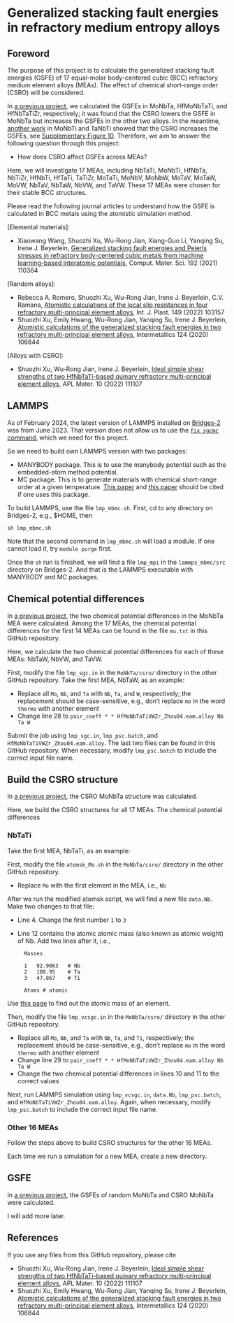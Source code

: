 # Generalized stacking fault energies in refractory medium entropy alloys

## Foreword

The purpose of this project is to calculate the generalized stacking fault energies (GSFE) of 17 equal-molar body-centered cubic (BCC) refractory medium element alloys (MEAs). The effect of chemical short-range order (CSRO) will be considered.

In [a previous project](https://github.com/shuozhixu/Modelling_2024), we calculated the GSFEs in MoNbTa, HfMoNbTaTi, and HfNbTaTiZr, respectively; it was found that the CSRO lowers the GSFE in MoNbTa but increases the GSFEs in the other two alloys. In the meantime, [another work](https://doi.org/10.1038/s41524-023-01046-z) in MoNbTi and TaNbTi showed that the CSRO increases the GSFEs, see [Supplementary Figure 10](https://static-content.springer.com/esm/art%3A10.1038%2Fs41524-023-01046-z/MediaObjects/41524_2023_1046_MOESM1_ESM.pdf). Therefore, we aim to answer the following question through this project:

- How does CSRO affect GSFEs across MEAs?

Here, we will investigate 17 MEAs, including NbTaTi, MoNbTi, HfNbTa, NbTiZr, HfNbTi, HfTaTi, TaTiZr, MoTaTi, MoNbV, MoNbW, MoTaV, MoTaW, MoVW, NbTaV, NbTaW, NbVW, and TaVW. These 17 MEAs were chosen for their stable BCC structures.

Please read the following journal articles to understand how the GSFE is calculated in BCC metals using the atomistic simulation method.

\[Elemental materials\]:

- Xiaowang Wang, Shuozhi Xu, Wu-Rong Jian, Xiang-Guo Li, Yanqing Su, Irene J. Beyerlein, [Generalized stacking fault energies and Peierls stresses in refractory body-centered cubic metals from machine learning-based interatomic potentials](http://dx.doi.org/10.1016/j.commatsci.2021.110364), Comput. Mater. Sci. 192 (2021) 110364

\[Random alloys\]:

- Rebecca A. Romero, Shuozhi Xu, Wu-Rong Jian, Irene J. Beyerlein, C.V. Ramana, [Atomistic calculations of the local slip resistances in four refractory multi-principal element alloys](http://dx.doi.org/10.1016/j.ijplas.2021.103157), Int. J. Plast. 149 (2022) 103157
- Shuozhi Xu, Emily Hwang, Wu-Rong Jian, Yanqing Su, Irene J. Beyerlein, [Atomistic calculations of the generalized stacking fault energies in two refractory multi-principal element alloys](http://dx.doi.org/10.1016/j.intermet.2020.106844), Intermetallics 124 (2020) 106844

\[Alloys with CSRO\]:

- Shuozhi Xu, Wu-Rong Jian, Irene J. Beyerlein, [Ideal simple shear strengths of two HfNbTaTi-based quinary refractory multi-principal element alloys](http://dx.doi.org/10.1063/5.0116898), APL Mater. 10 (2022) 111107

## LAMMPS

As of February 2024, the latest version of LAMMPS installed on [Bridges-2](https://www.psc.edu/resources/bridges-2) was from June 2023. That version does not allow us to use the [`fix sgcmc` command](https://docs.lammps.org/fix_sgcmc.html), which we need for this project.

So we need to build own LAMMPS version with two packages:

- MANYBODY package. This is to use the manybody potential such as the embedded-atom method potential.
- MC package. This is to generate materials with chemical short-range order at a given temperature. [This paper](http://dx.doi.org/10.1103/PhysRevB.85.184203) and [this paper](https://doi.org/10.1103/PhysRevB.86.134204) should be cited if one uses this package.

To build LAMMPS, use the file `lmp_mbmc.sh`. First, cd to any directory on Bridges-2, e.g., \$HOME, then

	sh lmp_mbmc.sh

Note that the second command in `lmp_mbmc.sh` will load a module. If one cannot load it, try `module purge` first.

Once the `sh` run is finished, we will find a file `lmp_mpi` in the `lammps_mbmc/src` directory on Bridges-2. And that is the LAMMPS executable with MANYBODY and MC packages.

## Chemical potential differences

In [a previous project](https://github.com/shuozhixu/Modelling_2024), the two chemical potential differences in the MoNbTa MEA were calculated. Among the 17 MEAs, the chemical potential differences for the first 14 MEAs can be found in the file `mu.txt` in this GitHub repository.

Here, we calculate the two chemical potential differences for each of these MEAs: NbTaW, NbVW, and TaVW.

First, modify the file `lmp_sgc.in` in the `MoNbTa/csro/` directory in the other GitHub repository. Take the first MEA, NbTaW, as an example:

- Replace all `Mo`, `Nb`, and `Ta` with `Nb`, `Ta`, and `W`, respectively; the replacement should be case-sensitive, e.g., don’t replace `mo` in the word `thermo` with another element
- Change line 28 to
	`pair_coeff * * HfMoNbTaTiVWZr_Zhou04.eam.alloy Nb Ta W`

Submit the job using `lmp_sgc.in`, `lmp_psc.batch`, and `HfMoNbTaTiVWZr_Zhou04.eam.alloy`. The last two files can be found in this GitHub repository. When necessary, modify `lmp_psc.batch` to include the correct input file name.

## Build the CSRO structure

In [a previous project](https://github.com/shuozhixu/Modelling_2024), the CSRO MoNbTa structure was calculated.

Here, we build the CSRO structures for all 17 MEAs. The chemical potential differences 

### NbTaTi

Take the first MEA, NbTaTi, as an example:

First, modify the file `atomsk_Mo.sh` in the `MoNbTa/csro/` directory in the other GitHub repository. 

- Replace `Mo` with the first element in the MEA, i.e., `Nb`

After we run the modified atomsk script, we will find a new file `data.Nb`. Make two changes to that file:

- Line 4. Change the first number `1` to `3`
- Line 12 contains the atomic atomic mass (also known as atomic weight) of Nb. Add two lines after it, i.e.,

		Masses
		
		1   92.9063   # Nb
		2   180.95    # Ta
		3   47.867    # Ti
		
		Atoms # atomic

Use [this page](https://en.wikipedia.org/wiki/List_of_chemical_elements) to find out the atomic mass of an element.

Then, modify the file `lmp_vcsgc.in` in the `MoNbTa/csro/` directory in the other GitHub repository.

- Replace all `Mo`, `Nb`, and `Ta` with `Nb`, `Ta`, and `Ti`, respectively; the replacement should be case-sensitive, e.g., don’t replace `mo` in the word `thermo` with another element
- Change line 29 to
	`pair_coeff * * HfMoNbTaTiVWZr_Zhou04.eam.alloy Nb Ta W`
- Change the two chemical potential differences in lines 10 and 11 to the correct values

Next, run LAMMPS simulation using `lmp_vcsgc.in`, `data.Nb`, `lmp_psc.batch`, and `HfMoNbTaTiVWZr_Zhou04.eam.alloy`. Again, when necessary, modify `lmp_psc.batch` to include the correct input file name.

### Other 16 MEAs

Follow the steps above to build CSRO structures for the other 16 MEAs.

Each time we run a simulation for a new MEA, create a new directory.

## GSFE

In [a previous project](https://github.com/shuozhixu/Modelling_2024), the GSFEs of random MoNbTa and CSRO MoNbTa were calculated.

I will add more later.

## References

If you use any files from this GitHub repository, please cite

- Shuozhi Xu, Wu-Rong Jian, Irene J. Beyerlein, [Ideal simple shear strengths of two HfNbTaTi-based quinary refractory multi-principal element alloys](http://dx.doi.org/10.1063/5.0116898), APL Mater. 10 (2022) 111107
- Shuozhi Xu, Emily Hwang, Wu-Rong Jian, Yanqing Su, Irene J. Beyerlein, [Atomistic calculations of the generalized stacking fault energies in two refractory multi-principal element alloys](http://dx.doi.org/10.1016/j.intermet.2020.106844), Intermetallics 124 (2020) 106844
